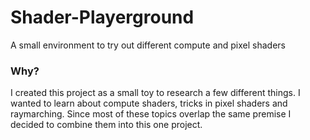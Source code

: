 # Shader-Playerground
A small environment to try out different compute and pixel shaders

### Why?
I created this project as a small toy to research a few different things. I wanted to learn about compute shaders, tricks in pixel shaders and raymarching. Since most of these topics overlap the same premise I decided to combine them into this one project.

